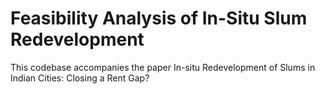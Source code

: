 # Feasibility Analysis of In-Situ Slum Redevelopment

This codebase accompanies the paper In-situ Redevelopment of Slums in Indian Cities: Closing a Rent Gap?
